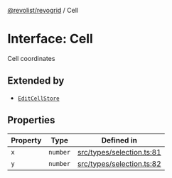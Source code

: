 [@revolist/revogrid](README.md) / Cell

# Interface: Cell

Cell coordinates

## Extended by

- [`EditCellStore`](Interface.EditCellStore.md)

## Properties

| Property | Type | Defined in |
| ------ | ------ | ------ |
| `x` | `number` | [src/types/selection.ts:81](https://github.com/revolist/revogrid/blob/b102ae971c99d2b260b571c48c9b2f785d580474/src/types/selection.ts#L81) |
| `y` | `number` | [src/types/selection.ts:82](https://github.com/revolist/revogrid/blob/b102ae971c99d2b260b571c48c9b2f785d580474/src/types/selection.ts#L82) |
